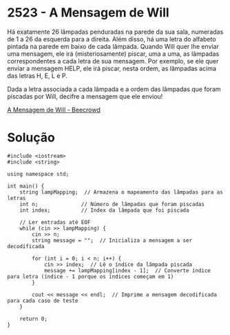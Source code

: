 # 2523 - A Mensagem de Will

Há exatamente 26 lâmpadas penduradas na parede da sua sala, numeradas de 1 a 26 da esquerda para a direita. Além disso, há uma letra do alfabeto pintada na parede em baixo de cada lâmpada. Quando Will quer lhe enviar uma mensagem, ele irá (misteriosamente) piscar, uma a uma, as lâmpadas correspondentes a cada letra de sua mensagem. Por exemplo, se ele quer enviar a mensagem HELP, ele irá piscar, nesta ordem, as lâmpadas acima das letras H, E, L e P.

Dada a letra associada a cada lâmpada e a ordem das lâmpadas que foram piscadas por Will, decifre a mensagem que ele enviou!

[A Mensagem de Will - Beecrowd](https://judge.beecrowd.com/pt/problems/view/2523)

# Solução
```
#include <iostream>
#include <string>

using namespace std;

int main() {
    string lampMapping;  // Armazena o mapeamento das lâmpadas para as letras
    int n;              // Número de lâmpadas que foram piscadas
    int index;          // Index da lâmpada que foi piscada

    // Ler entradas até EOF
    while (cin >> lampMapping) {
        cin >> n;
        string message = "";  // Inicializa a mensagem a ser decodificada

        for (int i = 0; i < n; i++) {
            cin >> index;  // Lê o índice da lâmpada piscada
            message += lampMapping[index - 1];  // Converte índice para letra (índice - 1 porque os índices começam em 1)
        }

        cout << message << endl;  // Imprime a mensagem decodificada para cada caso de teste
    }

    return 0;
}
```
